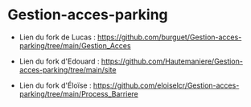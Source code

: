# Gestion-acces-parking

* Lien du fork de Lucas : https://github.com/burguet/Gestion-acces-parking/tree/main/Gestion_Acces

* Lien du fork d'Edouard : https://github.com/Hautemaniere/Gestion-acces-parking/tree/main/site

* Lien du fork d'Éloïse : https://github.com/eloiselcr/Gestion-acces-parking/tree/main/Process_Barriere
